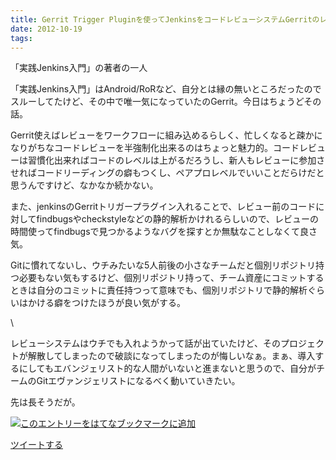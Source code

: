 ```yaml
---
title: Gerrit Trigger Pluginを使ってJenkinsをコードレビューシステムGerritのレビューアーにしてみよう - 太田さん
date: 2012-10-19
tags: 
---
```

「実践Jenkins入門」の著者の一人

「実践Jenkins入門」はAndroid/RoRなど、自分とは縁の無いところだったのでスルーしてたけど、その中で唯一気になっていたのGerrit。今日はちょうどその話。

Gerrit使えばレビューをワークフローに組み込めるらしく、忙しくなると疎かになりがちなコードレビューを半強制化出来るのはちょっと魅力的。コードレビューは習慣化出来ればコードのレベルは上がるだろうし、新人もレビューに参加させればコードリーディングの癖もつくし、ペアプロレベルでいいことだらけだと思うんですけど、なかなか続かない。

また、jenkinsのGerritトリガープラグイン入れることで、レビュー前のコードに対してfindbugsやcheckstyleなどの静的解析かけれるらしいので、レビューの時間使ってfindbugsで見つかるようなバグを探すとか無駄なことしなくて良さ気。

Gitに慣れてないし、ウチみたいな5人前後の小さなチームだと個別リポジトリ持つ必要もない気もするけど、個別リポジトリ持って、チーム資産にコミットするときは自分のコミットに責任持つって意味でも、個別リポジトリで静的解析ぐらいはかける癖をつけたほうが良い気がする。

\

レビューシステムはウチでも入れようかって話が出ていたけど、そのプロジェクトが解散してしまったので破談になってしまったのが悔しいなぁ。まぁ、導入するにしてもエバンジェリスト的な人間がいないと進まないと思うので、自分がチームのGitエヴァンジェリストになるべく動いていきたい。

先は長そうだが。

[![このエントリーをはてなブックマークに追加](http://b.st-hatena.com/images/entry-button/button-only.gif)](http://b.hatena.ne.jp/entry/http://d.hatena.ne.jp "このエントリーをはてなブックマークに追加")

[ツイートする](http://twitter.com/share)
